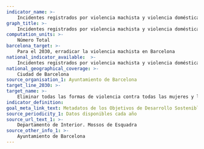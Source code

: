 ```yaml
---
indicator_name: >-
    Incidentes registrados por violencia machista y violencia doméstica
graph_title: >-
    Incidentes registrados por violencia machista y violencia doméstica
computation_units: >-
    Número Total
barcelona_target: >-
    Para el 2030, erradicar la violencia machista en Barcelona
national_indicator_available:  >-
    Incidentes registrados por violencia machista y violencia doméstica
national_geographical_coverage: >-
    Ciudad de Barcelona
source_organisation_1: Ayuntamiento de Barcelona
target_line_2030: >-
target_name: >-
    Eliminar todas las formas de violencia contra todas las mujeres y las niñas en los ámbitos público y privado, incluidas la trata y la explotación sexual, así como otros tipos de explotación
indicator_definition:
goal_meta_link_text: Metadatos de los Objetivos de Desarrollo Sostenible de las Naciones Unidas (pdf 894kB)
source_periodicity_1: Datos disponibles cada año
source_url_text_1: >-
    Departamento de Interior. Mossos de Esquadra
source_other_info_1: >-
    Ayuntamiento de Barcelona
---
```

